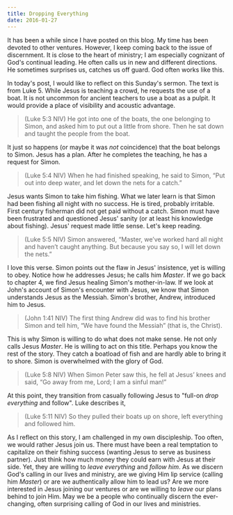 ```yaml
---
title: Dropping Everything
date: 2016-01-27
---
```

 
It has been a while since I have posted on this blog. My time has been devoted to other ventures. However, I keep coming back to the issue of discernment. It is close to the heart of ministry; I am especially cognizant of God's continual leading. He often calls us in new and different directions. He sometimes surprises us, catches us off guard. God often works like this.

In today's post, I would like to reflect on this Sunday's sermon. The text is from Luke 5. While Jesus is teaching a crowd, he requests the use of a boat. It is not uncommon for ancient teachers to use a boat as a pulpit. It would provide a place of visibility and acoustic advantage.

>(Luke 5:3 NIV) He got into one of the boats, the one belonging to Simon, and asked him to put out a little from shore. Then he sat down and taught the people from the boat.

It just so happens (or maybe it was _not_ coincidence) that the boat belongs to Simon. Jesus has a plan. After he completes the teaching, he has a request for Simon. 

>(Luke 5:4 NIV) When he had finished speaking, he said to Simon, “Put out into deep water, and let down the nets for a catch.”

Jesus wants Simon to take him fishing. What we later learn is that Simon had been fishing all night with no success. He is tired, probably irritable. First century fisherman did not get paid without a catch. Simon must have been frustrated and questioned Jesus' sanity (or at least his knowledge about fishing). Jesus' request made little sense. Let's keep reading. 

>(Luke 5:5 NIV) Simon answered, “Master, we’ve worked hard all night and haven’t caught anything. But because you say so, I will let down the nets.”

I love this verse. Simon points out the flaw in Jesus' insistence, yet is willing to obey. Notice how he addresses Jesus; he calls him _Master_. If we go back to chapter 4, we find Jesus healing Simon's mother-in-law. If we look at John's account of Simon's  encounter with Jesus, we know that Simon understands Jesus as the Messiah. Simon's brother, Andrew, introduced him to Jesus.

>(John 1:41 NIV) The first thing Andrew did was to find his brother Simon and tell him, “We have found the Messiah” (that is, the Christ).

This is why Simon is willing to do what does not make sense. He not only calls Jesus _Master_. He is willing to act on this title. Perhaps you know the rest of the story. They catch a boatload of fish and are hardly able to bring it to shore. Simon is overwhelmed with the glory of God.

>(Luke 5:8 NIV) When Simon Peter saw this, he fell at Jesus’ knees and said, “Go away from me, Lord; I am a sinful man!”

At this point, they transition from casually following Jesus to "full-on _drop everything_ and follow". Luke describes it,

>(Luke 5:11 NIV) So they pulled their boats up on shore, left everything and followed him.

As I reflect on this story, I am challenged in my own discipleship. Too often, we would rather Jesus join us. There must have been a real temptation to capitalize on their fishing success (wanting Jesus to serve as business partner). Just think how much money they could earn with Jesus at their side. Yet, they are willing to _leave everything_ and _follow him_. As we discern God's calling in our lives and ministry, are we giving Him lip service (calling him _Master_) or are we authentically allow him to lead us? Are we more interested in Jesus joining our ventures or are we willing to _leave_ our plans behind to join Him. May we be a people who continually discern the ever-changing, often surprising calling of God in our lives and ministries.






